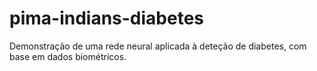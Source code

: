 # pima-indians-diabetes
Demonstração de uma rede neural aplicada à deteção de diabetes, com base em dados biométricos.
